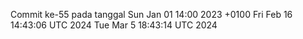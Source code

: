 Commit ke-55 pada tanggal Sun Jan 01 14:00 2023 +0100
Fri Feb 16 14:43:06 UTC 2024
Tue Mar  5 18:43:14 UTC 2024
